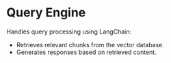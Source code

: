 # Query Engine
Handles query processing using LangChain:
- Retrieves relevant chunks from the vector database.
- Generates responses based on retrieved content.
